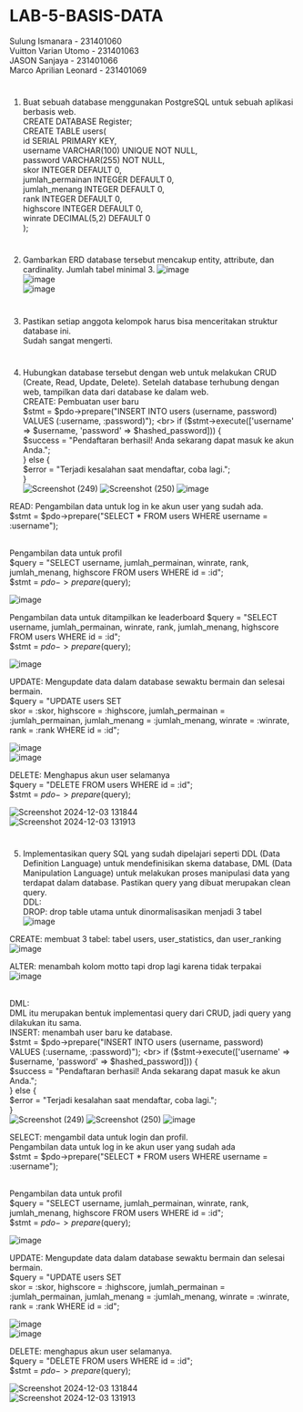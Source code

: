# LAB-5-BASIS-DATA
Sulung Ismanara        - 231401060 <br>
Vuitton Varian Utomo   - 231401063 <br>
JASON Sanjaya          - 231401066 <br>
Marco Aprilian Leonard - 231401069 <br>
#
1. Buat sebuah database menggunakan PostgreSQL untuk sebuah aplikasi berbasis web. <br>
CREATE DATABASE Register;                  <br>
CREATE TABLE users(                        <br>
    id SERIAL PRIMARY KEY,                 <br>
    username VARCHAR(100) UNIQUE NOT NULL, <br>
    password VARCHAR(255) NOT NULL,        <br>
    skor INTEGER DEFAULT 0,                <br>
    jumlah_permainan INTEGER DEFAULT 0,    <br>
    jumlah_menang INTEGER DEFAULT 0,       <br>
    rank INTEGER DEFAULT 0,                <br>
    highscore INTEGER DEFAULT 0,           <br>
    winrate DECIMAL(5,2) DEFAULT 0         <br>
);                                         <br>
#
2. Gambarkan ERD database tersebut mencakup entity, attribute, dan cardinality. Jumlah tabel minimal 3.
   ![image](https://github.com/user-attachments/assets/5b14ddfc-0b8c-4868-9b41-9960c7dfabca) <br>
   ![image](https://github.com/user-attachments/assets/4c43cd6e-2dbd-4636-a5de-2d37ef61e8cc) <br>
   ![image](https://github.com/user-attachments/assets/05041486-ef8b-43dd-a67f-9c64e01b1178) <br>
#
3. Pastikan setiap anggota kelompok harus bisa menceritakan struktur database ini. <br>
Sudah sangat mengerti.
#
4. Hubungkan database tersebut dengan web untuk melakukan CRUD (Create, Read, Update, Delete). Setelah database terhubung dengan web, tampilkan data dari database ke dalam web. <br>
CREATE: Pembuatan user baru <br>
$stmt = $pdo->prepare("INSERT INTO users (username, password) VALUES (:username, :password)"); <br>
            if ($stmt->execute(['username' => $username, 'password' => $hashed_password])) {   <br>
                $success = "Pendaftaran berhasil! Anda sekarang dapat masuk ke akun Anda.";    <br>
            } else {                                                                           <br>
                $error = "Terjadi kesalahan saat mendaftar, coba lagi.";                       <br>
            }                                                                                  <br>
![Screenshot (249)](https://github.com/user-attachments/assets/f0325e0e-07a5-489e-ac3b-b2a8b5e219c5)
![Screenshot (250)](https://github.com/user-attachments/assets/a03a25e2-ec10-49a4-a4ba-260acbcc5688)
![image](https://github.com/user-attachments/assets/38b5393d-89bc-4657-8027-97bd7589334e) <br>

READ: Pengambilan data untuk log in ke akun user yang sudah ada. <br>
$stmt = $pdo->prepare("SELECT * FROM users WHERE username = :username"); <br><br>

Pengambilan data untuk profil <br>
$query = "SELECT username, jumlah_permainan, winrate, rank, jumlah_menang, highscore FROM users WHERE id = :id"; <br>
    $stmt = $pdo->prepare($query); <br>

![image](https://github.com/user-attachments/assets/453eba6c-c4f4-444b-baca-2185d356b388) <br>

Pengambilan data untuk ditampilkan ke leaderboard
$query = "SELECT username, jumlah_permainan, winrate, rank, jumlah_menang, highscore FROM users WHERE id = :id"; <br>
    $stmt = $pdo->prepare($query); <br>

![image](https://github.com/user-attachments/assets/be02f2ad-2e13-4de3-a55d-949076274299) <br>

UPDATE: Mengupdate data dalam database sewaktu bermain dan selesai bermain. <br>
$query = "UPDATE users SET <br>
            skor = :skor, 
            highscore = :highscore, 
            jumlah_permainan = :jumlah_permainan, 
            jumlah_menang = :jumlah_menang, 
            winrate = :winrate, 
            rank = :rank 
          WHERE id = :id"; <br>
          
![image](https://github.com/user-attachments/assets/4a2a5ede-734b-43db-8355-7193a9c4fef7) <br>
![image](https://github.com/user-attachments/assets/7e7befee-f848-49f1-9d40-4ae82c4a6bd6) <br>


DELETE: Menghapus akun user selamanya <br>
$query = "DELETE FROM users WHERE id = :id"; <br>
    $stmt = $pdo->prepare($query);           <br>

![Screenshot 2024-12-03 131844](https://github.com/user-attachments/assets/07f8e10a-6519-4f1e-a9a4-519d34aeab5c) <br>
![Screenshot 2024-12-03 131913](https://github.com/user-attachments/assets/953f2eb3-3908-4065-9ed6-b498de0af165)
#
5. Implementasikan query SQL yang sudah dipelajari seperti DDL (Data Definition Language) untuk mendefinisikan skema database, DML (Data Manipulation Language) untuk melakukan proses manipulasi data yang terdapat dalam database. Pastikan query yang dibuat merupakan clean query. <br>
DDL: <br>
DROP: drop table utama untuk dinormalisasikan menjadi 3 tabel <br>
![image](https://github.com/user-attachments/assets/743b5092-0e9a-440d-a67d-5417327221e7) <br>

CREATE: membuat 3 tabel: tabel users, user_statistics, dan user_ranking <br>
![image](https://github.com/user-attachments/assets/5d30c264-cde3-48ae-b2ef-1ab2f04011ac) <br>

ALTER: menambah kolom motto tapi drop lagi karena tidak terpakai<br>
![image](https://github.com/user-attachments/assets/a85dccc4-7cd0-4098-88bc-63fd267ae6c2) <br><br>

DML: <br>
DML itu merupakan bentuk implementasi query dari CRUD, jadi query yang dilakukan itu sama. <br>
INSERT: menambah user baru ke database. <br>
$stmt = $pdo->prepare("INSERT INTO users (username, password) VALUES (:username, :password)"); <br>
            if ($stmt->execute(['username' => $username, 'password' => $hashed_password])) {   <br>
                $success = "Pendaftaran berhasil! Anda sekarang dapat masuk ke akun Anda.";    <br>
            } else {                                                                           <br>
                $error = "Terjadi kesalahan saat mendaftar, coba lagi.";                       <br>
            }                                                                                  <br>
![Screenshot (249)](https://github.com/user-attachments/assets/f0325e0e-07a5-489e-ac3b-b2a8b5e219c5)
![Screenshot (250)](https://github.com/user-attachments/assets/a03a25e2-ec10-49a4-a4ba-260acbcc5688)
![image](https://github.com/user-attachments/assets/38b5393d-89bc-4657-8027-97bd7589334e) <br>

SELECT: mengambil data untuk login dan profil. <br>
Pengambilan data untuk log in ke akun user yang sudah ada <br>
$stmt = $pdo->prepare("SELECT * FROM users WHERE username = :username"); <br><br>

Pengambilan data untuk profil <br>
$query = "SELECT username, jumlah_permainan, winrate, rank, jumlah_menang, highscore FROM users WHERE id = :id"; <br>
    $stmt = $pdo->prepare($query); <br>

![image](https://github.com/user-attachments/assets/453eba6c-c4f4-444b-baca-2185d356b388) <br>

UPDATE: Mengupdate data dalam database sewaktu bermain dan selesai bermain. <br>
$query = "UPDATE users SET <br>
            skor = :skor, 
            highscore = :highscore, 
            jumlah_permainan = :jumlah_permainan, 
            jumlah_menang = :jumlah_menang, 
            winrate = :winrate, 
            rank = :rank 
          WHERE id = :id"; <br>
          
![image](https://github.com/user-attachments/assets/4a2a5ede-734b-43db-8355-7193a9c4fef7) <br>
![image](https://github.com/user-attachments/assets/7e7befee-f848-49f1-9d40-4ae82c4a6bd6) <br>

DELETE: menghapus akun user selamanya. <br>
$query = "DELETE FROM users WHERE id = :id"; <br>
    $stmt = $pdo->prepare($query);           <br>

![Screenshot 2024-12-03 131844](https://github.com/user-attachments/assets/07f8e10a-6519-4f1e-a9a4-519d34aeab5c) <br>
![Screenshot 2024-12-03 131913](https://github.com/user-attachments/assets/953f2eb3-3908-4065-9ed6-b498de0af165)



















   




